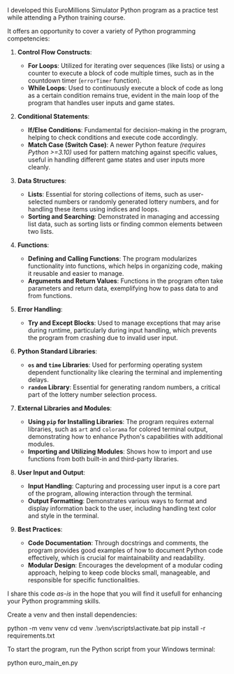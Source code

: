 I developed this EuroMillions Simulator Python program as a practice test while attending a Python training course. 

It offers an opportunity to cover a variety of Python programming competencies:

1. **Control Flow Constructs**:
   - **For Loops**: Utilized for iterating over sequences (like lists) or using a counter to execute a block of code multiple times, such as in the countdown timer (`errorTimer` function).
   - **While Loops**: Used to continuously execute a block of code as long as a certain condition remains true, evident in the main loop of the program that handles user inputs and game states.

2. **Conditional Statements**:
   - **If/Else Conditions**: Fundamental for decision-making in the program, helping to check conditions and execute code accordingly.
   - **Match Case (Switch Case)**: A newer Python feature *(requires Python >=3.10)* used for pattern matching against specific values, useful in handling different game states and user inputs more cleanly.

3. **Data Structures**:
   - **Lists**: Essential for storing collections of items, such as user-selected numbers or randomly generated lottery numbers, and for handling these items using indices and loops.
   - **Sorting and Searching**: Demonstrated in managing and accessing list data, such as sorting lists or finding common elements between two lists.

4. **Functions**:
   - **Defining and Calling Functions**: The program modularizes functionality into functions, which helps in organizing code, making it reusable and easier to manage.
   - **Arguments and Return Values**: Functions in the program often take parameters and return data, exemplifying how to pass data to and from functions.

5. **Error Handling**:
   - **Try and Except Blocks**: Used to manage exceptions that may arise during runtime, particularly during input handling, which prevents the program from crashing due to invalid user input.

6. **Python Standard Libraries**:
   - **`os` and `time` Libraries**: Used for performing operating system dependent functionality like clearing the terminal and implementing delays.
   - **`random` Library**: Essential for generating random numbers, a critical part of the lottery number selection process.

7. **External Libraries and Modules**:
   - **Using `pip` for Installing Libraries**: The program requires external libraries, such as `art` and `colorama` for colored terminal output, demonstrating how to enhance Python's capabilities with additional modules.
   - **Importing and Utilizing Modules**: Shows how to import and use functions from both built-in and third-party libraries.

8. **User Input and Output**:
   - **Input Handling**: Capturing and processing user input is a core part of the program, allowing interaction through the terminal.
   - **Output Formatting**: Demonstrates various ways to format and display information back to the user, including handling text color and style in the terminal.

9. **Best Practices**:
   - **Code Documentation**: Through docstrings and comments, the program provides good examples of how to document Python code effectively, which is crucial for maintainability and readability.
   - **Modular Design**: Encourages the development of a modular coding approach, helping to keep code blocks small, manageable, and responsible for specific functionalities.

I share this code *as-is* in the hope that you will find it usefull for enhancing your Python programming skills.

Create a venv and then install dependencies:

python -m venv venv
cd venv
.\venv\scripts\activate.bat
pip install -r requirements.txt

To start the program, run the Python script from your Windows terminal:

python euro_main_en.py






